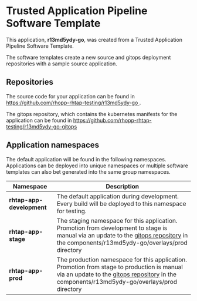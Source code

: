 # Trusted Application Pipeline Software Template

This application, **r13md5ydy-go**, was created from a Trusted Application Pipeline Software Template.

The software templates create a new source and gitops deployment repositories with a sample source application. 

## Repositories

The source code for your application can be found in [https://github.com/rhopp-rhtap-testing/r13md5ydy-go ](https://github.com/rhopp-rhtap-testing/r13md5ydy-go ).
 
The gitops repository, which contains the kubernetes manifests for the application can be found in 
[https://github.com/rhopp-rhtap-testing/r13md5ydy-go-gitops ](https://github.com/rhopp-rhtap-testing/r13md5ydy-go-gitops ) 

## Application namespaces 

The default application will be found in the following namespaces. Applications can be deployed into unique namespaces or multiple software templates can also bet generated into the same group namespaces.  

|  Namespace   |  Description   |  
| -------- | -------- |   
| **rhtap-app-development** | The default application during development. Every build will be deployed to this namespace for testing. | 
| **rhtap-app-stage** | The staging namespace for this application. Promotion from development to stage is manual via an update to the [gitops repository](https://github.com/rhopp-rhtap-testing/r13md5ydy-go-gitops ) in the components/r13md5ydy-go/overlays/prod directory |  
| **rhtap-app-prod** | The production namespace for this application. Promotion from stage to production is manual via an update to the [gitops repository](https://github.com/rhopp-rhtap-testing/r13md5ydy-go-gitops ) in the components/r13md5ydy-go/overlays/prod directory | 